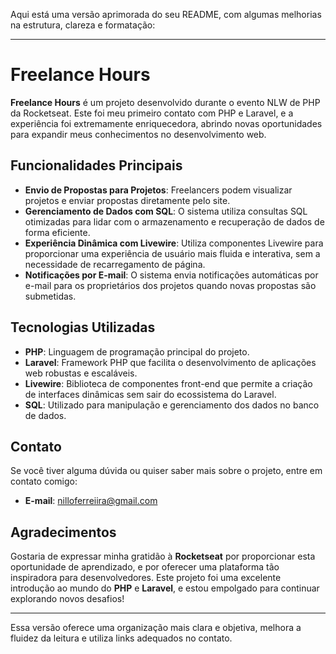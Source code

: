 Aqui está uma versão aprimorada do seu README, com algumas melhorias na estrutura, clareza e formatação:

---

# Freelance Hours

**Freelance Hours** é um projeto desenvolvido durante o evento NLW de PHP da Rocketseat. Este foi meu primeiro contato com PHP e Laravel, e a experiência foi extremamente enriquecedora, abrindo novas oportunidades para expandir meus conhecimentos no desenvolvimento web.

## Funcionalidades Principais

-   **Envio de Propostas para Projetos**: Freelancers podem visualizar projetos e enviar propostas diretamente pelo site.
-   **Gerenciamento de Dados com SQL**: O sistema utiliza consultas SQL otimizadas para lidar com o armazenamento e recuperação de dados de forma eficiente.
-   **Experiência Dinâmica com Livewire**: Utiliza componentes Livewire para proporcionar uma experiência de usuário mais fluida e interativa, sem a necessidade de recarregamento de página.
-   **Notificações por E-mail**: O sistema envia notificações automáticas por e-mail para os proprietários dos projetos quando novas propostas são submetidas.

## Tecnologias Utilizadas

-   **PHP**: Linguagem de programação principal do projeto.
-   **Laravel**: Framework PHP que facilita o desenvolvimento de aplicações web robustas e escaláveis.
-   **Livewire**: Biblioteca de componentes front-end que permite a criação de interfaces dinâmicas sem sair do ecossistema do Laravel.
-   **SQL**: Utilizado para manipulação e gerenciamento dos dados no banco de dados.

## Contato

Se você tiver alguma dúvida ou quiser saber mais sobre o projeto, entre em contato comigo:

-   **E-mail**: [nilloferreiira@gmail.com](mailto:nilloferreiira@gmail.com)

## Agradecimentos

Gostaria de expressar minha gratidão à **Rocketseat** por proporcionar esta oportunidade de aprendizado, e por oferecer uma plataforma tão inspiradora para desenvolvedores. Este projeto foi uma excelente introdução ao mundo do **PHP** e **Laravel**, e estou empolgado para continuar explorando novos desafios!

---

Essa versão oferece uma organização mais clara e objetiva, melhora a fluidez da leitura e utiliza links adequados no contato.
